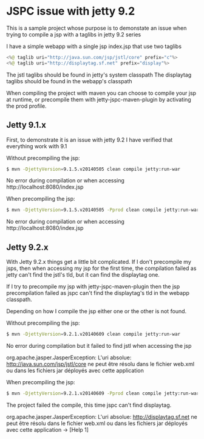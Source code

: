 # JSPC issue with jetty 9.2
This is a sample project whose purpose is to demonstate an issue when trying to compile a jsp with a taglibs in jetty 9.2 series

I have a simple webapp with a single jsp index.jsp that use two taglibs
```java
<%@ taglib uri="http://java.sun.com/jsp/jstl/core" prefix="c"%>
<%@ taglib uri="http://displaytag.sf.net" prefix="display"%>
```
The jstl taglibs should be found in jetty's system classpath
The displaytag taglibs should be found in the webapp's classpath


When compiling the project with maven you can choose to compile your jsp at runtime, or precompile them with jetty-jspc-maven-plugin by activating the prod profile.


## Jetty 9.1.x
First, to demonstrate it is an issue with jetty 9.2 I have verified that everything work with 9.1

Without precompiling the jsp:
```bash
$ mvn -DjettyVersion=9.1.5.v20140505 clean compile jetty:run-war 
```
No error during compilation or when accessing http://localhost:8080/index.jsp


When precompiling the jsp:
```bash
$ mvn -DjettyVersion=9.1.5.v20140505 -Pprod clean compile jetty:run-war
```
No error during compilation or when accessing http://localhost:8080/index.jsp


## Jetty 9.2.x
With Jetty 9.2.x things get a little bit complicated. If I don't precompile my jsps, then when accessing my jsp for the first time, the compilation failed as jetty can't find the jstl's tld, but it can find the displaytag one.

If I try to precompile my jsp with jetty-jspc-maven-plugin then the jsp precompilation failed as jspc can't find the displaytag's tld in the webapp classpath.

Depending on how I compile the jsp either one or the other is not found.


Without precompiling the jsp:
```bash
$ mvn -DjettyVersion=9.2.1.v20140609 clean compile jetty:run-war 
```
No error during compilation but it failed to find jstl when accessing the jsp

  org.apache.jasper.JasperException: L'uri absolue: http://java.sun.com/jsp/jstl/core ne peut être résolu dans le fichier web.xml ou dans les fichiers jar déployés avec cette application


When precompiling the jsp:
```bash
$ mvn -DjettyVersion=9.2.1.v20140609 -Pprod clean compile jetty:run-war
```
The project failed the compile, this time jspc can't find displaytag.

  org.apache.jasper.JasperException: L'uri absolue: http://displaytag.sf.net ne peut être résolu dans le fichier web.xml ou dans les fichiers jar déployés avec cette application -> [Help 1]
